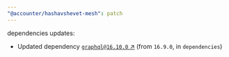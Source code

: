 ```yaml
---
"@accounter/hashavshevet-mesh": patch
---
```

dependencies updates:
  - Updated dependency [`graphql@16.10.0` ↗︎](https://www.npmjs.com/package/graphql/v/16.10.0) (from `16.9.0`, in `dependencies`)

